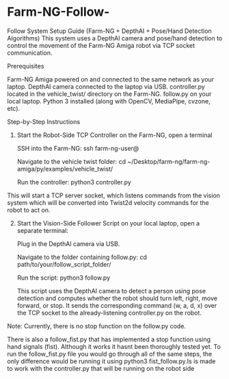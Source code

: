 # Farm-NG-Follow-


Follow System Setup Guide (Farm-NG + DepthAI + Pose/Hand Detection Algorithms)
This system uses a DepthAI camera and pose/hand detection to control the movement of the Farm-NG Amiga robot via TCP socket communication.

Prerequisites

Farm-NG Amiga powered on and connected to the same network as your laptop.
DepthAI camera connected to the laptop via USB.
controller.py located in the vehicle_twist/ directory on the Farm-NG.
follow.py on your local laptop.
Python 3 installed (along with OpenCV, MediaPipe, cvzone, etc).


Step-by-Step Instructions

1. Start the Robot-Side TCP Controller on the Farm-NG, open a terminal

   SSH into the Farm-NG:
   ssh farm-ng-user@<farm-ng-ip-address>

   Navigate to the vehicle twist folder:
   cd ~/Desktop/farm-ng/farm-ng-amiga/py/examples/vehicle_twist/

   Run the controller:
   python3 controller.py

This will start a TCP server socket, which listens commands from the vision system which will be converted into Twist2d velocity commands for the robot to act on.

2. Start the Vision-Side Follower Script
   on your local laptop, open a separate terminal:

   Plug in the DepthAI camera via USB.

   Navigate to the folder containing follow.py:
   cd path/to/your/follow_script_folder/

   Run the script:
   python3 follow.py

   This script uses the DepthAI camera to detect a person using pose detection and computes whether the robot should turn left, right, move forward, or stop. It sends the         corresponding command (w, a, d, x) over the TCP socket to the already-listening controller.py on the robot.

Note: Currently, there is no stop function on the follow.py code.


There is also a follow_fist.py that has implemented a stop function using hand signals (fist). Although it works it hasnt been thoroughly tested yet. To run the follow_fist.py file you would go through all of the same steps, the only difference would be running it using python3 fist_follow.py.Is is made to work with the controller.py that will be running on the robot side 






